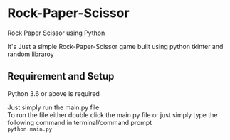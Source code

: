 # Rock-Paper-Scissor
Rock Paper Scissor using Python

It's Just a simple Rock-Paper-Scissor game built using python tkinter and random libraroy

## Requirement and Setup

Python 3.6 or above is required

Just simply run the main.py file
<br>
To run the file either double click the main.py file or just simply type the following command in terminal/command prompt<br>
`python main.py`
